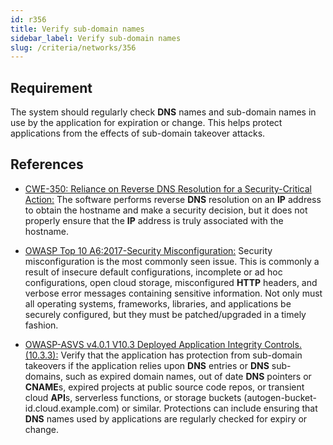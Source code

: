 ```yaml
---
id: r356
title: Verify sub-domain names
sidebar_label: Verify sub-domain names
slug: /criteria/networks/356
---
```


## Requirement

The system should regularly check **DNS** names
and sub-domain names
in use by the application
for expiration or change.
This helps protect applications
from the effects of sub-domain takeover attacks.

## References

- [CWE-350: Reliance on Reverse DNS Resolution for a Security-Critical Action:](https://cwe.mitre.org/data/definitions/350.html)
The software performs reverse **DNS**
resolution on an **IP** address
to obtain the hostname
and make a security decision,
but it does not properly ensure
that the **IP** address is truly associated
with the hostname.

- [OWASP Top 10 A6:2017-Security Misconfiguration:](https://owasp.org/www-project-top-ten/OWASP_Top_Ten_2017/Top_10-2017_A6-Security_Misconfiguration)
Security misconfiguration
is the most commonly seen issue.
This is commonly a result
of insecure default configurations,
incomplete or ad hoc configurations,
open cloud storage,
misconfigured **HTTP** headers,
and verbose error messages
containing sensitive information.
Not only must all operating systems,
frameworks, libraries,
and applications be securely configured,
but they must be patched/upgraded
in a timely fashion.

- [OWASP-ASVS v4.0.1 V10.3 Deployed Application Integrity Controls.(10.3.3):](https://owasp.org/www-project-application-security-verification-standard/)
Verify that the application
has protection from sub-domain takeovers
if the application relies upon **DNS** entries
or **DNS** sub-domains,
such as expired domain names,
out of date **DNS** pointers or **CNAME**s,
expired projects at public source code repos,
or transient cloud **API**s, serverless functions,
or storage buckets (autogen-bucket-id.cloud.example.com)
or similar.
Protections can include ensuring
that **DNS** names used by applications
are regularly checked for expiry or change.
